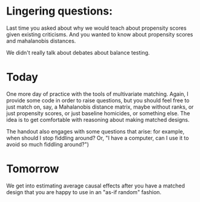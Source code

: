 
# Lingering questions:

Last time you asked about why we would teach about propensity scores given existing criticisms.
And you wanted to know about propensity scores and mahalanobis distances.

We didn't really talk about debates about balance testing.

# Today

One more day of practice with the tools of multivariate matching. Again, I
provide some code in order to raise questions, but you should feel free to just
match on, say, a Mahalanobis distance matrix, maybe without ranks, or just
propensity scores, or just baseline homicides, or something else. The idea is
to get comfortable with reasoning about making matched designs.

The handout also engages with some questions that arise: for example, when
should I stop fiddling around? Or, "I have a computer, can I use it to avoid so
much fiddling around?")

# Tomorrow

We get into estimating average causal effects after you have a matched design
that you are happy to use in an "as-if random" fashion.
